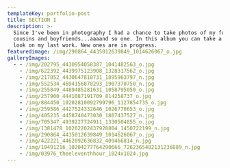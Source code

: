 ```yaml
---
templateKey: portfolio-post
title: SECTION I
description: >-
  Since I've been in photography I had a chance to take photos of my friends,
  cousins and boyfriends...aaaand so one. In this album you can take a quick
  look on my last work. New ones are in progress.
featuredimage: /img/290864_4435012639849_1014626067_o.jpg
galleryImages:
  - - /img/202795_4430954058387_1041482563_o.jpg
    - /img/622392_4439975123908_1328317562_o.jpg
    - /img/217852_4430647810731_1895963797_n.jpg
    - /img/552534_4694156878293_1907370750_n.jpg
    - /img/255849_4489485281631_1058795050_o.jpg
    - /img/257900_4441087191709_814258737_o.jpg
    - /img/884450_10202810092799796_1127854735_o.jpg
    - /img/259586_4427524332646_1026770653_o.jpg
    - /img/405235_4458740473030_1807437527_n.jpg
    - /img/705347_4939227724911_1330504855_o.jpg
    - /img/1381478_10202202437928804_1450722199_n.jpg
    - /img/290864_4435012639849_1014626067_o.jpg
    - /img/422221_4462092636832_409466814_n.jpg
    - /img/10491216_10204277764290666_7262365482131236889_n.jpg
    - /img/03976_theeleventhhour_1024x1024.jpg
---
```


